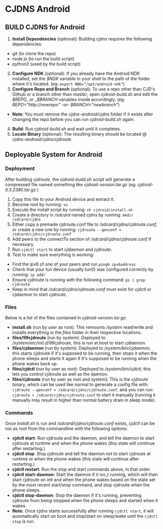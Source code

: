 # CJDNS Android #

## BUILD CJDNS for Android ##

1. **Install Dependencies** (optional): Building cjdns requires the following dependencies:
  * git (to clone the repo)
  * node.js (to run the build script)
  * python2 (used by the build script)
2. **Configure NDK** (optional): If you already have the Android NDK installed, set the _$NDK_ variable in your shell to the path of the folder where it's located. (eg: `export NDK="/opt/android-ndk"`)
3. **Configure Repo and Branch** (optional): To use a repo other than CJD's Github or a branch other than _master_, open _cjdroid-build.sh_ and edit the _$REPO_ or _$BRANCH_ variables inside accordingly. (eg: _REPO="http://newrepo"_ -or- _BRANCH="newbranch"_)
  * **Note**: You must remove the _cjdns-android/cjdns_ folder if it exists after changing the repo before you can run _cjdroid-build.sh_ again.
4. **Build**: Run _cjdroid-build.sh_ and wait until it completes.
5. **Locate Binary** (optional): The resulting binary should be located @ _cjdns-android/cjdns/cjdroute_

## Deployable System for Android ##

### Deployment ###

After building _cjdroute_, the _cjdroid-build.sh_ script will generate a compressed file named something like _cjdroid-version.tar.gz_ (eg: _cjdroid-0.3.2380.tar.gz_.)

1. Copy this file to your Android device and extract it.
2. Become root by running: `su`
3. Execute the install script by running: `sh cjdroid/install.sh`
3. Create a directory in _/sdcard_ named _cjdns_ by running: `mkdir /sdcard/cjdns`
4. Either copy a premade cjdroute.conf file to _/sdcard/cjdns/cjdroute.conf_, or create a new one by running: `cjdroute --genconf > /sdcard/cjdns/cjdroute.conf`
5. Add peers to the connectTo section of _/sdcard/cjdns/cjdroute.conf_ if necessary.
6. Run `cjdctl start` to start _cjdaemon_ and _cjdroute_.
7. Test to make sure everything is working:
  * Find the ipv6 of one of your peers and run `ping6 ipv6address`
  * Check that your tun device (usually tun0) was configured correctly by running: `ip addr`
  * Ensure cjdroute is running with the following command: `ps | grep cjdroute`
  * Keep in mind that _/sdcard/cjdns/cjdroute.conf_ must exist for _cjdctl_ or _cjdaemon_ to start _cjdroute_.

### Files ###

Below is a list of the files contained in _cjdroid-version.tar.gz_:

* **install.sh** (run by user as root): This remounts _/system_ read/write and installs everything in the _files_ folder in their respective locations.
* **files/99cjdroute** (run by system): Deployed to _/system/etc/init.d/99cjdroute_, this is run at boot to start _cjdaemon_.
* **files/cjdaemon** (run by system): Deployed to _/system/bin/cjdaemon_, this starts cjdroute if it's supposed to be running, then stops it when the phone sleeps and starts it again if it's supposed to be running when the phone wakes back up.
* **files/cjdctl** (run by user as root): Deployed to _/system/bin/cjdctl_, this lets you control cjdroute as well as the daemon.
* **files/cjdroute** (run by user as root and system): This is the _cjdroute_ binary, which can be used like normal to generate a config file with: `cjdroute --genconf > /sdcard/cjdns/cjdroute.conf`, and you can run: `cjdroute < /sdcard/cjdns/cjdroute.conf` to start it manually (running it manually may result in higher than normal battery drain in sleep mode).

### Commands ###

Once _install.sh_ is run and _/sdcard/cjdns/cjdroute.conf_ exists, _cjdctl_ can be run as root from the commandline with the following options:

* **cjdctl start**: Run cjdroute and the daemon, and tell the daemon to start cjdroute at runtime and when the phone wakes (this state will continue after restarting.)
* **cjdctl stop**: Stop cjdroute and tell the daemon not to start cjdroute at runtime or when the phone wakes (this state will continue after restarting.)
* **cjdctl restart**: Run the stop and start commands above, in that order.
* **cjdctl start-daemon**: Start the daemon if it isn_t running, which will then start cjdroute on init and when the phone wakes based on the state set by the most recent start/stop command, and stop cjdroute when the phone sleeps.
* **cjdctl stop-daemon**: Stop the daemon if it's running, preventing cjdroute from being stopped when the phone sleeps and started when it wakes.
* **Note**: Once cjdns starts successfully after running `cjdctl start`, it will automatically start on boot and stop/start on sleep/wake until the `cjdctl stop` is run.
